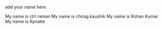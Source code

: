 add your name here

My name is ctrl raman
My name is chirag kaushik 
My name is Rohan Kumar
My name is Rynatte
